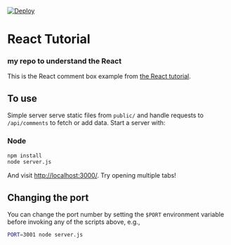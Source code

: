[![Deploy](https://www.herokucdn.com/deploy/button.png)](https://heroku.com/deploy)

# React Tutorial
### my repo to understand the React

This is the React comment box example from [the React tutorial](http://facebook.github.io/react/docs/tutorial.html).

## To use

Simple server serve static files from `public/` and handle requests to `/api/comments` to fetch or add data. Start a server with:

### Node

```sh
npm install
node server.js
```

And visit <http://localhost:3000/>. Try opening multiple tabs!

## Changing the port

You can change the port number by setting the `$PORT` environment variable before invoking any of the scripts above, e.g.,

```sh
PORT=3001 node server.js
```
